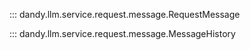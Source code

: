 ::: dandy.llm.service.request.message.RequestMessage

::: dandy.llm.service.request.message.MessageHistory